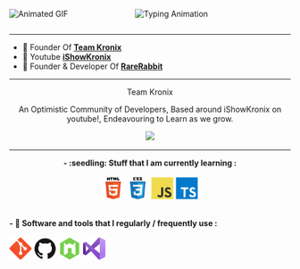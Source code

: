 <div style="display: flex; align-items: center;">
  <img align="right" src="https://media.discordapp.net/attachments/1182765350501228624/1182967638306082816/feature1.png?ex=66729bf7&is=66714a77&hm=5de433c77d9d9ed96fd493eee83b4e677542225476cef665ddb46e5e6ba5a07b&=&format=webp&quality=lossless" alt="Animated GIF" width="225">
  
  <div>
    <p>
      <img src="https://readme-typing-svg.herokuapp.com/?font=Fira+Code&size=16&pause=800&color=EE5396&center=true&vCenter=true&random=true&width=600&height=101&lines=Hello!+I'm+Akshat!;Information+Technology+student;.°˖✧+Code+should+dazzle+as+much+as+it+delivers+✧˖°.;Passionate+about+learning+and+exploring+new+technologies.;Always+learning+new+things" alt="Typing Animation">
    </p>
  </div>
</div>


***

- :telescope: Founder Of [**Team Kronix**](https://discord.gg/teamkronix)
- :telescope: Youtube [**iShowKronix**](https://www.youtube.com/@kronixx2077)
- :telescope: Founder & Developer Of [**RareRabbit**](https://discord.com/oauth2/authorize?client_id=1242460333025787926)

***

<p align="center"> Team Kronix </p>
<p align="center"> An Optimistic Community of Developers, Based around iShowKronix on youtube!, Endeavouring to Learn as we grow. </p>
<p align="center"> <a href="https://discord.gg/teamkronix"><img src="https://discord.com/api/guilds/1063452003910553731/widget.png?style=banner2"></a> </p>

***

<p align="center">
  <b> - :seedling: Stuff that I am currently learning :</b>
  <br><br>
  <img src="https://raw.githubusercontent.com/devicons/devicon/master/icons/html5/html5-original-wordmark.svg" width="40" height="40"/>
  <img src="https://raw.githubusercontent.com/devicons/devicon/master/icons/css3/css3-original-wordmark.svg" width="40" height="40"/>
  <img src="https://raw.githubusercontent.com/devicons/devicon/master/icons/javascript/javascript-original.svg" width="40" height="40"/>
  <img src="https://raw.githubusercontent.com/devicons/devicon/master/icons/typescript/typescript-original.svg" width="40" height="40"/>
  <br><br>

  <b> - :seedling: Software and tools that I regularly / frequently use :</b>
  <br><br>
  <img src="https://raw.githubusercontent.com/devicons/devicon/master/icons/git/git-plain.svg" width="40" height="40"/>
  <img src="https://raw.githubusercontent.com/devicons/devicon/master/icons/github/github-original.svg" width="40" height="40"/>
  <img src="https://raw.githubusercontent.com/devicons/devicon/master/icons/nodemon/nodemon-plain.svg" width="40" height="40"/>
  <img src="https://raw.githubusercontent.com/devicons/devicon/master/icons/visualstudio/visualstudio-original.svg" width="40" height="40"/>
</p>
